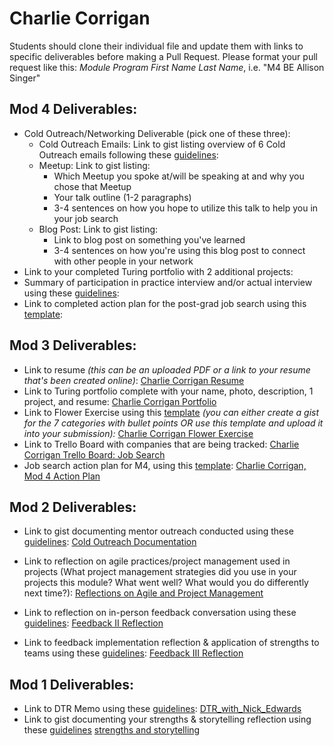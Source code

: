 # Charlie Corrigan

Students should clone their individual file and update them with links to specific deliverables before making a Pull Request. Please format your pull request like this: *Module Program First Name Last Name*, i.e. "M4 BE Allison Singer" 

## Mod 4 Deliverables:
* Cold Outreach/Networking Deliverable (pick one of these three):
    * Cold Outreach Emails: Link to gist listing overview of 6 Cold Outreach emails following these [guidelines](https://github.com/turingschool/career-development-curriculum/blob/master/module_four/cold_outreach_deliverable_guidelines.md):
    * Meetup: Link to gist listing: 
      * Which Meetup you spoke at/will be speaking at and why you chose that Meetup
      * Your talk outline (1-2 paragraphs)
      * 3-4 sentences on how you hope to utilize this talk to help you in your job search
    * Blog Post: Link to gist listing:
       * Link to blog post on something you've learned
       * 3-4 sentences on how you're using this blog post to connect with other people in your network 
* Link to your completed Turing portfolio with 2 additional projects: 
* Summary of participation in practice interview and/or actual interview using these [guidelines](https://github.com/turingschool/career-development-curriculum/blob/master/module_four/interview_practice_reflection_guidelines.md):
* Link to completed action plan for the post-grad job search using this [template](https://github.com/turingschool/career-development-curriculum/blob/master/module_four/post_grad_plan.md): 

## Mod 3 Deliverables:

* Link to resume *(this can be an uploaded PDF or a link to your resume that's been created online)*: [Charlie Corrigan Resume](https://drive.google.com/file/d/0B7G9DxGLfzEUa3RKRmJFV1hoMHM/view?usp=sharing)
* Link to Turing portfolio complete with your name, photo, description, 1 project, and resume: [Charlie Corrigan Portfolio](https://www.turing.io/alumni/charlie-corrigan)
* Link to Flower Exercise using this [template](https://github.com/turingschool/career-development-curriculum/blob/master/files/Career%20Unit%20-%20The%20Flower%20Diagram.pdf) *(you can either create a gist for the 7 categories with bullet points OR use this template and upload it into your submission):* [Charlie Corrigan Flower Exercise](https://gist.github.com/charliecorrigan/76499ff1c927f3638a35e515f3a73abc)
* Link to Trello Board with companies that are being tracked: [Charlie Corrigan Trello Board: Job Search](https://trello.com/b/2PwbrX0n/job-search)
* Job search action plan for M4, using this [template](https://github.com/turingschool/career-development-curriculum/blob/master/module_three/mod_4_action_plan_template.md): [Charlie Corrigan, Mod 4 Action Plan](https://github.com/charliecorrigan/career-development-curriculum/blob/master/module_three/mod_4_action_plan_template.md)

## Mod 2 Deliverables:
* Link to gist documenting mentor outreach conducted using these [guidelines](https://github.com/turingschool/career-development-curriculum/blob/master/module_two/cold_outreach_i_guidelines.md): [Cold Outreach Documentation](https://gist.github.com/charliecorrigan/0514d225b76092072273a6ae2d68e69e)

* Link to reflection on agile practices/project management used in projects (What project management strategies did you use in your projects this module? What went well? What would you do differently next time?): [Reflections on Agile and Project Management](https://gist.github.com/charliecorrigan/b096fb0d1daf51191520a4a47f5fdbe6)

* Link to reflection on in-person feedback conversation using these [guidelines](https://github.com/turingschool/career-development-curriculum/blob/master/module_two/feedback_conversation_reflection_guidelines.md): [Feedback II Reflection](https://gist.github.com/charliecorrigan/1ee21f7038dadc3e25b039cb5bdc6cab)

* Link to feedback implementation reflection & application of strengths to teams using these [guidelines](https://github.com/turingschool/career-development-curriculum/blob/master/module_two/feedback_implementation_strengths_reflection.md): [Feedback III Reflection](https://gist.github.com/charliecorrigan/d68794029910796123f164cf1b4ff16b)

## Mod 1 Deliverables:
* Link to DTR Memo using these [guidelines](https://github.com/turingschool/career-development-curriculum/blob/master/module_one/dtr_guidelines_memo.md): [DTR_with_Nick_Edwards](https://gist.github.com/charliecorrigan/0343eb57b82bf8e46b92673e532ce3e0)
* Link to gist documenting your strengths & storytelling reflection using these [guidelines](https://github.com/turingschool/career-development-curriculum/blob/master/module_one/strengths_storytelling_reflection.md)
[strengths and storytelling](https://gist.github.com/charliecorrigan/567bdc14c1d2c2aa5fbc41dcca06148f)
